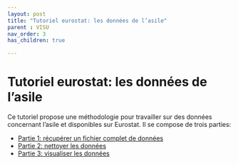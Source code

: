 ```yaml
---
layout: post
title: "Tutoriel eurostat: les données de l’asile"
parent : VISU
nav_order: 3
has_children: true

---
```


# Tutoriel eurostat: les données de l’asile

Ce tutoriel propose une méthodologie pour travailler sur des données concernant l’asile et disponibles sur Eurostat. Il se compose de trois parties:

* [Partie 1: récupérer un fichier complet de données](./tuto-eurostat-1.html)
* [Partie 2: nettoyer les données](./tuto-eurostat-2.html)
* [Partie 3: visualiser les données](./tuto-eurostat-3.html)


